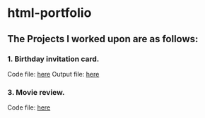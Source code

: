 # html-portfolio

## The Projects I worked upon are as follows:

### 1. Birthday invitation card.
Code file: [here](https://github.com/anujshinde0012/html-portfolio/blob/main/birthday%20invitation.html)
Output file: [here]()

### 3. Movie review.
Code file: [here](https://github.com/anujshinde0012/html-portfolio/blob/main/Movie%20Ranking%20Project.html)
